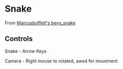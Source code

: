 # Snake

From [Marcusbuffett's bevy_snake](https://github.com/marcusbuffett/bevy_snake)

## Controls

 Snake - Arrow Keys

 Camera - Right mouse to rotated, awsd for movement